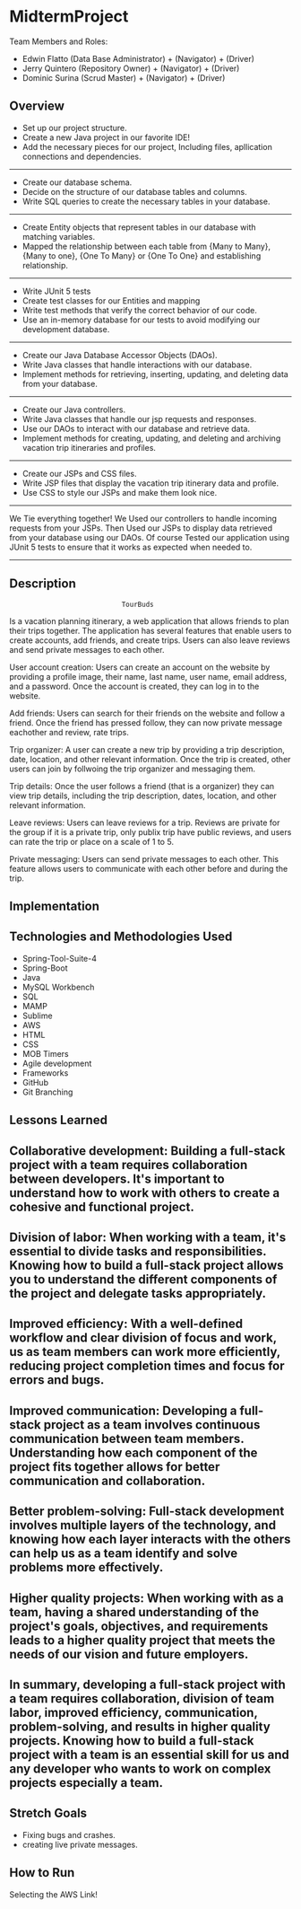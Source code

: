 # MidtermProject

Team Members and Roles:

* Edwin Flatto (Data Base Administrator) + (Navigator) + (Driver)
* Jerry Quintero (Repository Owner) + (Navigator) + (Driver)
* Dominic Surina (Scrud Master) + (Navigator) + (Driver)

## Overview

- Set up our project structure.
- Create a new Java project in our favorite IDE!
- Add the necessary pieces for our project, Including files, 				    apllication connections and dependencies.
--------------------------------------------------------------------
- Create our database schema.
- Decide on the structure of our database tables and columns.
- Write SQL queries to create the necessary tables in your database.
--------------------------------------------------------------------
- Create Entity objects that represent tables in our database with matching 	variables.
- Mapped the relationship between each table from {Many to Many}, 				{Many to one}, {One To Many} or {One To One} and establishing relationship.
--------------------------------------------------------------------
- Write JUnit 5 tests
- Create test classes for our Entities and mapping
- Write test methods that verify the correct behavior of our code.
- Use an in-memory database for our tests to avoid modifying our development 		database.
--------------------------------------------------------------------
- Create our Java Database Accessor Objects (DAOs).
- Write Java classes that handle interactions with our database.
- Implement methods for retrieving, inserting, updating, and deleting data 		from your database.
--------------------------------------------------------------------
- Create our Java controllers.
- Write Java classes that handle our jsp requests and responses.
- Use our DAOs to interact with our database and retrieve data.
- Implement methods for creating, updating, and deleting and archiving 			vacation trip itineraries and profiles.
--------------------------------------------------------------------
- Create our JSPs and CSS files.
- Write JSP files that display the vacation trip itinerary data and profile.
- Use CSS to style our JSPs and make them look nice.
--------------------------------------------------------------------
We Tie everything together!
We Used our controllers to handle incoming requests from your JSPs.
Then Used our JSPs to display data retrieved from your database using our DAOs. Of course Tested our application using JUnit 5 tests to ensure that it works as expected when needed to.

--------------------------------------------------------------------



## Description
								TourBuds
Is a vacation planning itinerary, a web application that allows friends to plan their trips together. The application has several features that enable users to create accounts, add friends, and create trips. Users can also leave reviews and send private messages to each other.

User account creation: Users can create an account on the website by providing a profile image, their name, last name, user name, email address, and a password. Once the account is created, they can log in to the website.

Add friends: Users can search for their friends on the website and follow a friend. Once the friend has pressed follow, they can now private message eachother and review, rate trips.

Trip organizer: A user can create a new trip by providing a trip description, date, location, and other relevant information. Once the trip is created, other users can join by follwoing the trip organizer and messaging them.

Trip details: Once the user follows a friend (that is a organizer) they can view trip details, including the trip description, dates, location, and other relevant information. 

Leave reviews: Users can leave reviews for a trip. Reviews are private for the group if it is a private trip, only publix trip have public reviews, and users can rate the trip or place on a scale of 1 to 5.

Private messaging: Users can send private messages to each other.
This feature allows users to communicate with each other before and during the trip.

## Implementation


## Technologies and Methodologies Used

- Spring-Tool-Suite-4
- Spring-Boot
- Java
- MySQL Workbench
- SQL
- MAMP
- Sublime 
- AWS 
- HTML
- CSS
- MOB Timers
- Agile development
- Frameworks
- GitHub
- Git Branching

## Lessons Learned

Collaborative development: Building a full-stack project with a team requires collaboration between developers. It's important to understand how to work with others to create a cohesive and functional project.
--------------------------------------------------------------------
Division of labor: When working with a team, it's essential to divide tasks and responsibilities. Knowing how to build a full-stack project allows you to understand the different components of the project and delegate tasks appropriately.
--------------------------------------------------------------------
Improved efficiency: With a well-defined workflow and clear division of focus and work, us as team members can work more efficiently, reducing project completion times and focus for errors and bugs.
--------------------------------------------------------------------
Improved communication: Developing a full-stack project as a team involves continuous communication between team members. Understanding how each component of the project fits together allows for better communication and collaboration.
--------------------------------------------------------------------
Better problem-solving: Full-stack development involves multiple layers of the technology, and knowing how each layer interacts with the others can help us as a team identify and solve problems more effectively.
--------------------------------------------------------------------
Higher quality projects: When working with as a team, having a shared understanding of the project's goals, objectives, and requirements leads to a higher quality project that meets the needs of our vision and future employers.
--------------------------------------------------------------------
In summary, developing a full-stack project with a team requires collaboration, division of team labor, improved efficiency, communication, problem-solving, and results in higher quality projects. Knowing how to build a full-stack project with a team is an essential skill for us and any developer who wants to work on complex projects especially a team.
--------------------------------------------------------------------
## Stretch Goals

- Fixing bugs and crashes.
- creating live private messages.


## How to Run

Selecting the AWS Link!
